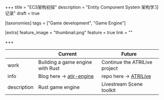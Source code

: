 +++
title = "ECS架构初探"
description = "Entity Component System 架构学习记录"
draft = true

[taxonomies]
tags = ["Game development", "Game Engine"]

[extra]
feature_image = "thumbnail.png"
feature = true
link = "" 

+++

|             | **Current**                                                  | Future                                                       |
| ----------- | ------------------------------------------------------------ | ------------------------------------------------------------ |
| work        | Building a game engine with Rust                             | Continue the ATRILive project                                |
| info        | Blog here -> [atir-engine](https://summonsteve.github.io/blog/2022/atir/) | repo here -> [ATRILive](https://github.com/SummonSteve/ATRILive) |
| description | Rust game engine                                             | Livestream Scene toolkit                                     |
